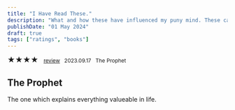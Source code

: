 ```yaml
---
title: "I Have Read These."
description: "What and how these have influenced my puny mind. These can be books and audiobooks as well."
publishDate: "01 May 2024"
draft: true
tags: ["ratings", "books"]
---
```






<span style="font-size: 17px;">★★★★</span> &nbsp; <span style="font-size: 12px;">
  <a href="#1">review</a> &nbsp; 2023.09.17 &nbsp; The Prophet </span>
































<a id="1"></a>
<h2>The Prophet</h2>
<p>The one which explains everything valueable in life.</p>



